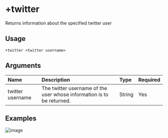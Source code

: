 # +twitter
Returns information about the specified twitter user

## Usage
```
+twitter <twitter username>
```

## Arguments
Name | Description | Type | Required
:-- | :-- | :-- | :--
twitter username | The twitter username of the user whose information is to be returned. | String | Yes

## Examples
![image]()
